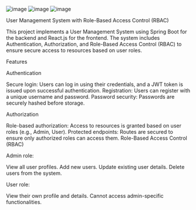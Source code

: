 ![image](https://github.com/user-attachments/assets/f9eb4488-c35d-4056-ac1a-1f0e74ef18c1)
![image](https://github.com/user-attachments/assets/553b3a39-f578-4824-bbd5-2b14ceb01fa4)
![image](https://github.com/user-attachments/assets/e7b03739-4f1c-44fc-860d-88be98dec658)

User Management System with Role-Based Access Control (RBAC)

This project implements a User Management System using Spring Boot for the backend and React.js for the frontend. The system includes Authentication, Authorization, and Role-Based Access Control (RBAC) to ensure secure access to resources based on user roles.

Features

Authentication

Secure login: Users can log in using their credentials, and a JWT token is issued upon successful authentication.
Registration: Users can register with a unique username and password.
Password security: Passwords are securely hashed before storage.

Authorization

Role-based authorization: Access to resources is granted based on user roles (e.g., Admin, User).
Protected endpoints: Routes are secured to ensure only authorized roles can access them.
Role-Based Access Control (RBAC)

Admin role:

View all user profiles.
Add new users.
Update existing user details.
Delete users from the system.

User role:

View their own profile and details.
Cannot access admin-specific functionalities.
